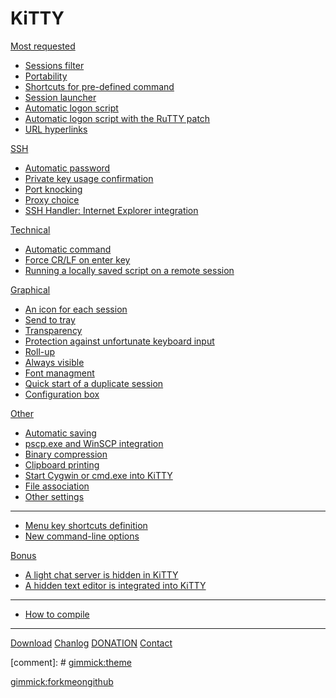 # KiTTY 

[Most requested]()

  * [Sessions filter](pages/SessionsFilter.md)
  * [Portability](pages/Portability.md)
  * [Shortcuts for pre-defined command](pages/Shortcuts.md)
  * [Session launcher](pages/SessionLauncher.md)
  * [Automatic logon script](pages/LogonScript.md)
  * [Automatic logon script with the RuTTY patch](pages/RuTTY.md)
  * [URL hyperlinks](pages/URLHyperlinks.md)

[SSH]()

  * [Automatic password](pages/AutomaticPassword.md)
  * [Private key usage confirmation](pages/KeyConfirmation.md)
  * [Port knocking](pages/PortKnock.md)
  * [Proxy choice](pages/ProxyChoice.md)
  * [SSH Handler: Internet Explorer integration](pages/SSHHandler.md)

[Technical]()

  * [Automatic command](pages/AutomaticCommand.md)
  * [Force CR/LF on enter key](pages/ForceCRLF.md)
  * [Running a locally saved script on a remote session](pages/LocalScript.md)

[Graphical]()

  * [An icon for each session](pages/ThatsAllFolks.md)
  * [Send to tray](pages/SendToTray.md)
  * [Transparency](pages/Transparency.md)
  * [Protection against unfortunate keyboard input](pages/Protection.md)
  * [Roll-up](pages/RollUp.md)
  * [Always visible](pages/AlwaysVisible.md)
  * [Font managment](pages/Fonts.md)
  * [Quick start of a duplicate session](pages/Duplicate.md)
  * [Configuration box](pages/ConfigBox.md)

[Other]()

  * [Automatic saving](pages/AutomaticSaving.md)
  * [pscp.exe and WinSCP integration](pages/PscpIntegration.md)
  * [Binary compression](pages/BinaryCompression.md)
  * [Clipboard printing](pages/ClipboardPrinting.md)
  * [Start Cygwin or cmd.exe into KiTTY](pages/cygtermd.md)
  * [File association](pages/FileAssociation.md)
  * [Other settings](pages/OtherSettings.md)
  ----
  * [Menu key shortcuts definition](pages/MenuShortcuts.md)
  * [New command-line options](pages/CommandLine.md)

[Bonus]()

  * [A light chat server is hidden in KiTTY](pages/Chat.md)
  * [A hidden text editor is integrated into KiTTY](pages/HiddenEditor.md)
  ----
  * [How to compile](pages/HowToCompile.md)

----

[Download](pages/download.md)
[Chanlog](pages/chanlog.md)
[DONATION](pages/donation.md)
[Contact](pages/contact.md)

[comment]: # [gimmick:theme](united)

[gimmick:forkmeongithub](https://github.com/cyd01/KiTTY/)

